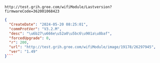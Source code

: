 `http://test.grih.gree.com/wifiModule/Lastversion?firmwareCode=362001068423`

```json
{
  "CreateDate": "2024-05-20 08:25:01",
  "commProtVer": "V3.2.M",
  "desc": "\u6b27\u666e\u52a0\u5bc6\u901a\u8baf",
  "forcedUpgrade": 0,
  "r": 200,
  "url": "http://test.grih.gree.com/wifiModule/image/19178/26297945",
  "ver": "1.49"
}```
